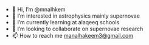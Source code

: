 - 👋 Hi, I’m @mnalhkem
- 👀 I’m interested in astrophysics mainly supernovae
- 🌱 I’m currently learning at alaqeeq schools
- 💞️ I’m looking to collaborate on supernovae research
- 📫 How to reach me manalhakeem3@gmail.com

<!---
mnalhkem/mnalhkem is a ✨ special ✨ repository because its `README.md` (this file) appears on your GitHub profile.
You can click the Preview link to take a look at your changes.
--->
